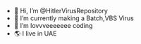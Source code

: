 - 👋 Hi, I’m @HitlerVirusRepository 
- 🌱 I’m currently making a Batch,VBS Virus
- 💞️ I’m lovvveeeeeee coding
- 🌎 I live in UAE
